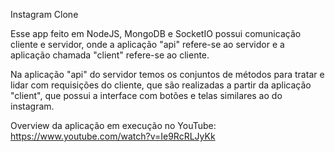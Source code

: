 Instagram Clone


Esse app feito em NodeJS, MongoDB e SocketIO possui comunicação cliente e servidor, onde a aplicação "api" refere-se ao servidor e a aplicação chamada "client" refere-se ao cliente.

Na aplicação "api" do servidor temos os conjuntos de métodos para tratar e lidar com requisições do cliente, que são realizadas a partir da aplicação "client", que possui a interface com botões e telas similares ao do instagram.

Overview da aplicação em execução no YouTube: https://www.youtube.com/watch?v=Ie9RcRLJyKk

